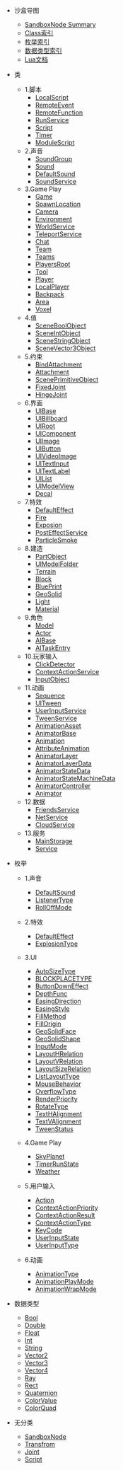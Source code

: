 <!-- 侧边栏 studiodocs/_sidebar.md -->

- 沙盒导图
	<!-- 本地调试用这个 -->
    <!-- - <a href="Api/Class/SandboxSummary.html">SandboxNode Summary</a>   -->
	<!-- 线上部署用这个 -->
	- <a href="Api/Class/SandboxSummary_git.html">SandboxNode Summary</a>    
	- [Class索引](/Api/Class/ClassIndexes.md)
	- [枚举索引](/Api/Enumerate/EnumIndexes.md)
	- [数据类型索引](/Api/DataType/DataTypeIndexes.md)
	- [Lua文档](/Api/Parameter/LuaDocIndexes.md)
- 类
	- 1.脚本
		- [LocalScript](/Api/Class/Script/LocalScriptNode.md)
		- [RemoteEvent](/Api/Class/Script/RemoteEvent.md)
		- [RemoteFunction](/Api/Class/Script/RemoteFunction.md)
		- [RunService](/Api/Class/Script/RunService.md)
		- [Script](/Api/Class/Script/ScriptObject.md)
		- [Timer](/Api/Class/Script/TimerNode.md)
		- [ModuleScript](/Api/Class/Script/ModuleScriptNode.md)
	- 2.声音
		- [SoundGroup](/Api/Class/Sound/SandboxSoundGroup.md)
		- [Sound](/Api/Class/Sound/SandboxSound.md)
		- [DefaultSound](/Api/Class/Sound/SandboxDefaultSound.md)
		- [SoundService](/Api/Class/Sound/SandboxSoundService.md)
	- 3.Game Play
		- [Game](/Api/Class/GamePlay/Game.md)
		- [SpawnLocation](/Api/Class/GamePlay/SpawnLocation.md)
		- [Camera](/Api/Class/GamePlay/SandboxCameraObject.md)
		- [Environment](/Api/Class/GamePlay/EnvironmentNode.md)
		- [WorldService](/Api/Class/GamePlay/SandboxWorldService.md)
		- [TeleportService](/Api/Class/GamePlay/SandboxTeleportService.md)
		- [Chat](/Api/Class/GamePlay/SandboxChat.md)
		- [Team](/Api/Class/GamePlay/SandboxTeam.md)
		- [Teams](/Api/Class/GamePlay/SandboxTeams.md)
		- [PlayersRoot](/Api/Class/GamePlay/SandBoxPlayersRoot.md)
		- [Tool](/Api/Class/GamePlay/SandboxTool.md)
		- [Player](/Api/Class/GamePlay/ScenePlayerObject.md)
		- [LocalPlayer](/Api/Class/GamePlay/SandBoxLocalPlayer.md)
		- [Backpack](/Api/Class/GamePlay/SandboxBackpack.md)
		- [Area](/Api/Class/GamePlay/AreaNode.md)
		- [Voxel](/Api/Class/GamePlay/SandboxVoxelObject.md)
	- 4.值
		- [SceneBoolObject](/Api/Class/Value/SceneBoolObject.md)
		- [SceneIntObject](/Api/Class/Value/SceneIntObject.md)
		- [SceneStringObject](/Api/Class/Value/SceneStringObject.md)
		- [SceneVector3Object](/Api/Class/Value/SceneVector3Object.md)
	- 5.约束
		- [BindAttachment](/Api/Class/Bind/SceneBindAttachment.md)
		- [Attachment](/Api/Class/Bind/SandboxAttachmentObject.md)
		- [ScenePrimitiveObject](/Api/Class/Bind/ScenePrimitiveObject.md)
		- [FixedJoint](/Api/Class/Bind/SandboxFixedJoint.md)
		- [HingeJoint](/Api/Class/Bind/SandboxHingeJoint.md)
	- 6.界面
		- [UIBase](/Api/Class/Scene/SceneUIBase.md)
		- [UIBillboard](/Api/Class/Scene/SceneUIBillboard.md)
		- [UIRoot](/Api/Class/Scene/SceneUIRoot.md)
		- [UIComponent](/Api/Class/Scene/SceneUIComponent.md)
		- [UIImage](/Api/Class/Scene/SceneUIImage.md)
		- [UIButton](/Api/Class/Scene/SceneUIButton.md)
		- [UIVideoImage](/Api/Class/Scene/SceneUIVideoImage.md)
		- [UITextInput](/Api/Class/Scene/SceneUITextInput.md)
		- [UITextLabel](/Api/Class/Scene/SceneUITextLabel.md)
		- [UIList](/Api/Class/Scene/SceneUIList.md)
		- [UIModelView](/Api/Class/Scene/SceneUIModelView.md)
		- [Decal](/Api/Class/Scene/SandboxDecalObject.md)
	- 7.特效
		- [DefaultEffect](/Api/Class/Effect/SandboxDefaultEffect.md)
		- [Fire](/Api/Class/Effect/SandboxFire.md)
		- [Exposion](/Api/Class/Effect/SandboxExposion.md)
		- [PostEffectService](/Api/Class/Effect/SandboxPostEffectService.md)
		- [ParticleSmoke](/Api/Class/Effect/SandboxParticleSmoke.md)
	- 8.建造
		- [PartObject](/Api/Class/Build/ScenePartObject.md)
		- [UIModelFolder](/Api/Class/Build/SceneModelFolderObject.md)
		- [Terrain](/Api/Class/Build/TerrainNode.md)
		- [Block](/Api/Class/Build/Block.md)
		- [BluePrint](/Api/Class/Build/SandboxBluePrint.md)
		- [GeoSolid](/Api/Class/Build/SceneGeoSolid.md)
		- [Light](/Api/Class/Build/SandboxLightObject.md)
		- [Material](/Api/Class/Build/SandboxMaterialObject.md)
	- 9.角色
		- [Model](/Api/Class/Role/SceneModelObject.md)
		- [Actor](/Api/Class/Role/SceneActorObject.md)
		- [AIBase](/Api/Class/Role/SandboxAIBase.md)
		- [AITaskEntry](/Api/Class/Role/SandboxAITaskEntry.md)
	- 10.玩家输入
		- [ClickDetector](/Api/Class/Input/SandboxClickDetectorObject.md)
		- [ContextActionService](/Api/Class/Input/ContextActionService.md)
		- [InputObject](/Api/Class/Input/InputObject.md)
	- 11.动画
		- [Sequence](/Api/Class/Animation/SandboxSequenceObject.md)
		- [UITween](/Api/Class/Animation/SceneTweenObject.md)
		- [UserInputService](/Api/Class/Animation/UserInputService.md)
		- [TweenService](/Api/Class/Animation/SandboxTweenService.md)
		- [AnimationAsset](/Api/Class/Animation/SandboxAnimationAsset.md)
		- [AnimatorBase](/Api/Class/Animation/SandboxAnimatorBase.md)
		- [Animation](/Api/Class/Animation/SandboxAnimation.md)
		- [AttributeAnimation](/Api/Class/Animation/SandboxAttributeAnimation.md)
		- [AnimatorLayer](/Api/Class/Animation/SandboxAnimatorLayer.md)
		- [AnimatorLayerData](/Api/Class/Animation/SandboxAnimatorLayerData.md)
		- [AnimatorStateData](/Api/Class/Animation/SandboxAnimatorStateData.md)
		- [AnimatorStateMachineData](/Api/Class/Animation/SandboxAnimatorStateMachineData.md)
		- [AnimatorController](/Api/Class/Animation/SandboxAnimatorController.md)
		- [Animator](/Api/Class/Animation/SandboxAnimator.md)
	- 12.数据
		- [FriendsService](/Api/Class/Data/SandboxFriendsService.md)
		- [NetService](/Api/Class/Data/SandboxNetService.md)
		- [CloudService](/Api/Class/Data/CloudService.md)
	- 13.服务
		- [MainStorage](/Api/Class/Service/MainStorage.md)
		- [Service](/Api/Class/Service/ServiceNode.md)	
- 枚举
	- 1.声音
		- [DefaultSound](/Api/Enumerate/Sound/EnumDefaultSound.md)
		- [ListenerType](/Api/Enumerate/Sound/EnumListenerType.md)
		- [RollOffMode](/Api/Enumerate/Sound/EnumRollOffMode.md)
	- 2.特效
		- [DefaultEffect](/Api/Enumerate/Effect/EnumDefaultEffect.md)
		- [ExplosionType](/Api/Enumerate/Effect/ExplosionType.md)
	- 3.UI
		- [AutoSizeType](/Api/Enumerate/UI/AutoSizeType.md)
		- [BLOCKPLACETYPE](/Api/Enumerate/UI/BlockPlaceType.md)
		- [ButtonDownEffect](/Api/Enumerate/UI/ButtonDownEffect.md)
		- [DepthFunc](/Api/Enumerate/UI/DepthFunc.md)
		- [EasingDirection](/Api/Enumerate/UI/EasingDirection.md)
		- [EasingStyle](/Api/Enumerate/UI/EasingStyle.md)
		- [FillMethod](/Api/Enumerate/UI/EnumFillMethod.md)
		- [FillOrigin](/Api/Enumerate/UI/EnumFillOrigin.md)
		- [GeoSolidFace](/Api/Enumerate/UI/GeoSolidFace.md)
		- [GeoSolidShape](/Api/Enumerate/UI/GeoSolidShape.md)
		- [InputMode](/Api/Enumerate/UI/InputMode.md)
		- [LayoutHRelation](/Api/Enumerate/UI/EnumLayoutHRelation.md)
		- [LayoutVRelation](/Api/Enumerate/UI/EnumLayoutVRelation.md)
		- [LayoutSizeRelation](/Api/Enumerate/UI/EnumLayoutSizeRelation.md)
		- [ListLayoutType](/Api/Enumerate/UI/ListLayoutType.md)
		- [MouseBehavior](/Api/Enumerate/UI/MouseBehaviorEnum.md)
		- [OverflowType](/Api/Enumerate/UI/OverflowType.md)
		- [RenderPriority](/Api/Enumerate/UI/RenderPriority.md)
		- [RotateType](/Api/Enumerate/UI/RotateType.md)
		- [TextHAlignment](/Api/Enumerate/UI/TextHAlignment.md)
		- [TextVAlignment](/Api/Enumerate/UI/TextVAlignment.md)
		- [TweenStatus](/Api/Enumerate/UI/TweenStatus.md)

	- 4.Game Play
		- [SkyPlanet](/Api/Enumerate/GamePlay/EnumSkyPlanet.md)
		- [TimerRunState](/Api/Enumerate/GamePlay/TimerRunState.md)
		- [Weather](/Api/Enumerate/GamePlay/EnumWeather.md)

	- 5.用户输入
		- [Action](/Api/Enumerate/UserInput/Action.md)
		- [ContextActionPriority](/Api/Enumerate/UserInput/ContextActionPriority.md)
		- [ContextActionResult](/Api/Enumerate/UserInput/ContextActionResult.md)
		- [ContextActionType](/Api/Enumerate/UserInput/ContextActionType.md)
		- [KeyCode](/Api/Enumerate/UserInput/KeyCode.md)
		- [UserInputState](/Api/Enumerate/UserInput/UserInputState.md)
		- [UserInputType](/Api/Enumerate/UserInput/UserInputType.md)
		
	- 6.动画
		- [AnimationType](/Api/Enumerate/Animation/AnimationType.md)
		- [AnimationPlayMode](/Api/Enumerate/Animation/AnimationPlayMode.md)
		- [AnimationWrapMode](/Api/Enumerate/Animation/AnimationWrapMode.md)

- 数据类型
	- [Bool](/Api/DataType/Bool.md)
	- [Double](/Api/DataType/Double.md)
	- [Float](/Api/DataType/Float.md)
	- [Int](/Api/DataType/Int.md)
	- [String](/Api/DataType/String.md)
	- [Vector2](/Api/DataType/Vector2.md)
	- [Vector3](/Api/DataType/Vector3.md)
	- [Vector4](/Api/DataType/Vector4.md)
	- [Ray](/Api/DataType/Ray.md)
	- [Rect](/Api/DataType/Rect.md)
	- [Quaternion](/Api/DataType/Quaternion.md)
	- [ColorValue](/Api/DataType/ColorValue.md)
	- [ColorQuad](/Api/DataType/ColorQuad.md)
- 无分类
	- [SandboxNode](/Api/Class/NoType/SandboxNode.md)
	- [Transfrom](/Api/Class/NoType/SceneTransObject.md)
	- [Joint](/Api/Class/NoType/SandboxJoint.md)
	- [Script](/Api/Class/NoType/ScriptNode.md)
<!-- 以下略 -->